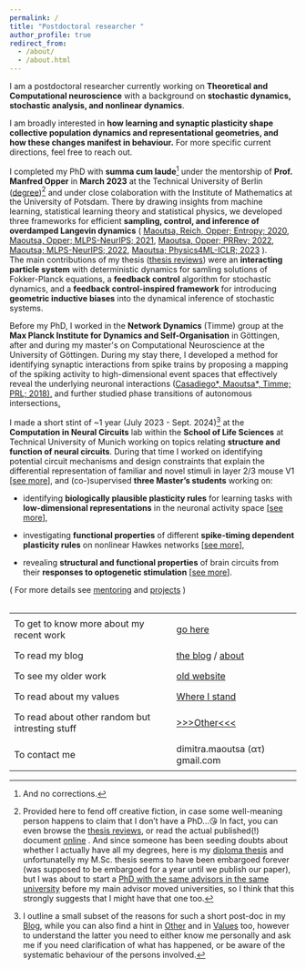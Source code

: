 ```yaml
---
permalink: /
title: "Postdoctoral researcher "
author_profile: true
redirect_from: 
  - /about/
  - /about.html
---
```



I am a postdoctoral researcher currently working on **Theoretical and Computational neuroscience** with a background on **stochastic dynamics, stochastic analysis, and nonlinear dynamics**.

I am broadly interested in **how learning and synaptic plasticity shape collective population dynamics and representational geometries, and how these changes manifest in behaviour.** For more specific current directions, feel free to reach out.

I completed my PhD with **summa cum laude**[^2] under the mentorship of **Prof. Manfred Opper** in **March 2023** at the Technical University of Berlin ([degree](https://drive.google.com/file/d/1F8WyFhBwLBV1ldzCnkQu4siwXaX0L-P_/view?usp=sharing))[^1] and under close colaboration with the Institute of Mathematics at the University of Potsdam. There by drawing insights from machine learning, statistical learning theory and statistical physics, we developed three frameworks for efficient **sampling, control, and inference of overdamped Langevin dynamics** ( [Maoutsa, Reich, Opper; Entropy; 2020](https://www.mdpi.com/1099-4300/22/8/802), [Maoutsa, Opper; MLPS-NeurIPS; 2021](https://arxiv.org/abs/2110.13020), [Maoutsa, Opper; PRRev; 2022](https://journals.aps.org/prresearch/abstract/10.1103/PhysRevResearch.4.043035), [Maoutsa; MLPS-NeurIPS; 2022](https://arxiv.org/abs/2301.08102), [Maoutsa; Physics4ML-ICLR; 2023](https://arxiv.org/abs/2304.00423) ).\
The main contributions of my thesis ([thesis reviews](https://dimitra-maoutsa.github.io/files/Gutachten_Maoutsa.pdf)) were an **interacting particle system** with deterministic dynamics for samling solutions of Fokker-Planck equations, a **feedback control** algorithm for stochastic dynamics, and a **feedback control-inspired framework** for introducing **geometric inductive biases** into the dynamical inference of stochastic systems.

Before my PhD, I worked in the **Network Dynamics** (Timme) group at the **Max Planck Institute for Dynamics and Self-Organisation** in Göttingen, after and during my master's on Computational Neuroscience at the University of Göttingen. During my stay there, I developed a method for identifying synaptic interactions from spike trains by proposing a mapping of the spiking activity to high-dimensional event spaces that effectively reveal the underlying neuronal interactions ([Casadiego\*, Maoutsa\*, Timme; PRL; 2018](https://journals.aps.org/prl/abstract/10.1103/PhysRevLett.121.054101)[)](https://www.ds.mpg.de/publication-search/148862?person=%2Fpersons%2Fresource%2Fpersons238426)[,](https://ui.adsabs.harvard.edu/abs/2016APS..MARY12004T/abstract) and further studied phase transitions of autonomous intersections[.](https://pure.mpg.de/cone/persons/resource/persons238426?lang=de)

I made a short stint of ~1 year (July 2023 - Sept. 2024)[^3] at the **Computation in Neural Circuits** lab within the **School of Life Sciences** at Technical University of Munich working on topics relating **structure and function of neural circuits**. During that time I worked on identifying potential circuit mechanisms and design constraints that explain the differential representation of familiar and novel stimuli in layer 2/3 mouse V1 [[see more](https://dimitra-maoutsa.github.io/portfolio/portfolio-1/)], and (co-)supervised **three Master’s students** working on: 

 - identifying **biologically plausible plasticity rules** for learning tasks with **low-dimensional representations** in the neuronal activity space [[see more](https://dimitra-maoutsa.github.io/portfolio/portfolio-2/)], 

 - investigating **functional properties** of different **spike-timing dependent plasticity rules** on nonlinear Hawkes networks [[see more](https://www.world-wide.org/bernstein-24/plasticity-driven-circuit-self-organization-afecdc22/)],  

 - revealing **structural and functional properties** of brain circuits from their **responses to optogenetic stimulation** [[see more](https://dimitra-maoutsa.github.io/mentor/)].

( For more details see [mentoring](https://dimitra-maoutsa.github.io/mentor/) and [projects](https://dimitra-maoutsa.github.io/portfolio/) )




<table style="border-collapse: collapse; width: 100%; margin-top: 2em; border: none;">
  <tr>
    <td style="border: none; padding: 0.5em;">To get to know more about my recent work</td>
    <td style="border: none; padding: 0.5em;"><a href="https://dimitra-maoutsa.github.io/portfolio/">go here</a></td>
  </tr>
  <tr>
    <td style="border: none; padding: 0.5em;">To read my blog</td>
    <td style="border: none; padding: 0.5em;">
      <a href="https://dimitra-maoutsa.github.io/M-Dims-Blog/">the blog</a> /
      <a href="https://dimitra-maoutsa.github.io/M-Dims-Blog/about.html">about</a>
    </td>
  </tr>
  <tr>
    <td style="border: none; padding: 0.5em;">To see my older work</td>
    <td style="border: none; padding: 0.5em;"><a href="https://dimitra-maoutsa.gitlab.io/">old website</a></td>
  </tr>
  <tr>
    <td style="border: none; padding: 0.5em;">To read about my values</td>
    <td style="border: none; padding: 0.5em;"><a href="https://dimitra-maoutsa.github.io/values/">Where I stand</a></td>
  </tr>
  <tr>
    <td style="border: none; padding: 0.5em;">To read about other random but intresting stuff</td>
    <td style="border: none; padding: 0.5em;"><a href="https://dimitra-maoutsa.github.io/other/"> >>>Other<<< </a></td>
  </tr>
  <tr>
    <td style="border: none; padding: 0.5em;">To contact me</td>
    <td style="border: none; padding: 0.5em;">dimitra.maoutsa (ατ) gmail.com</td>
  </tr>
</table>


[^1]: Provided here to fend off creative fiction, in case some well-meaning person happens to claim that I don’t have a PhD...😘 In fact, you can even browse the [thesis reviews](https://dimitra-maoutsa.github.io/files/Gutachten_Maoutsa.pdf), or read the actual published(!) document [online](https://depositonce.tu-berlin.de/items/19509be7-75b6-4774-a66c-bcc4c75fed8f) . And since someone has been seeding doubts about whether I actually have all my degrees, here is my [diploma thesis](https://dspace.lib.ntua.gr/xmlui/handle/123456789/8730?locale-attribute=en) and unfortunatelly my M.Sc. thesis seems to have been embargoed forever (was supposed to be embargoed for a year until we publish our paper), but I was about to start a [PhD with the same advisors in the same university](https://drive.google.com/file/d/1l5_VFxd24YDj9azy8-SYhWurGlEVQZ2S/view?pli=1) before my main advisor moved universities, so I think that this strongly suggests that I might have that one too.
[^2]: And no corrections.
[^3]: I outline a small subset of the reasons for such a short post-doc in my [Blog](https://dimitra-maoutsa.github.io/M-Dims-Blog/), while you can also find a hint in [Other](https://dimitra-maoutsa.github.io/other/) and in [Values](https://dimitra-maoutsa.github.io/values/) too, however to understand the latter you need to either know me personally and ask me if you need clarification of what has happened, or be aware of the systematic behaviour of the persons involved. 









